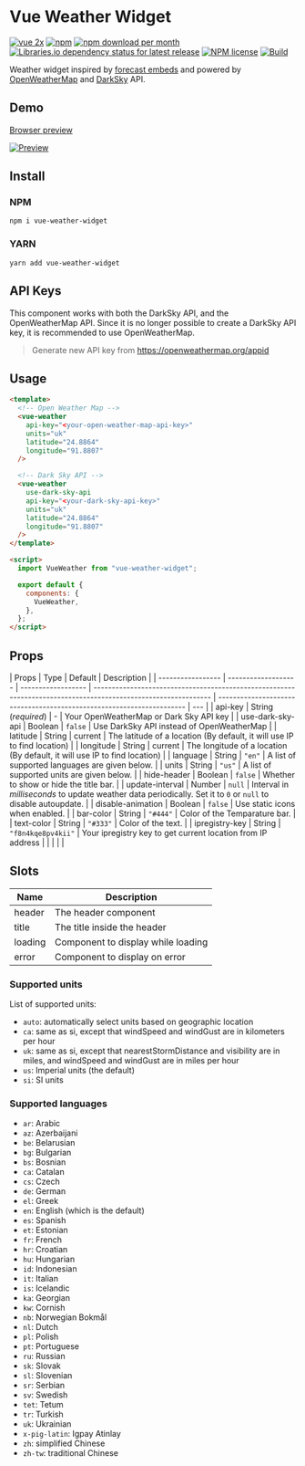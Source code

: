 # Vue Weather Widget

[![vue 2x](https://img.shields.io/badge/vuejs-2.x-brightgreen.svg)](https://vuejs.org/)
[![npm](https://img.shields.io/npm/v/vue-weather-widget)](http://npmjs.com/package/vue-weather-widget)
[![npm download per month](https://img.shields.io/npm/dm/vue-weather-widget)](http://npmjs.com/package/vue-weather-widget)
[![Libraries.io dependency status for latest release](https://img.shields.io/librariesio/release/npm/vue-weather-widget?color=red)](https://raw.githubusercontent.com/dipu-bd/vue-weather-widget/master/package.json)
[![NPM license](https://img.shields.io/npm/l/vue-weather-widget?color=blueviolet)](https://raw.githubusercontent.com/dipu-bd/vue-weather-widget/master/LICENSE)
[![Build](https://github.com/dipu-bd/vue-weather-widget/actions/workflows/publish-gh-pages.yml/badge.svg)](https://github.com/dipu-bd/vue-weather-widget/actions/workflows/publish-gh-pages.yml)

Weather widget inspired by [forecast embeds](https://blog.darksky.net/forecast-embeds/) and powered by [OpenWeatherMap](https://openweathermap.org/) and [DarkSky](https://darksky.net/dev) API.

## Demo

[Browser preview](https://dipu-bd.github.io/vue-weather-widget/)

[![Preview](https://raw.githubusercontent.com/dipu-bd/vue-weather-widget/master/other/preview.gif)](https://dipu-bd.github.io/vue-weather-widget/)

## Install

### NPM

```
npm i vue-weather-widget
```

### YARN

```
yarn add vue-weather-widget
```

## API Keys

This component works with both the DarkSky API, and the OpenWeatherMap API. Since it is no longer
possible to create a DarkSky API key, it is recommended to use OpenWeatherMap.

> Generate new API key from https://openweathermap.org/appid

## Usage

```html
<template>
  <!-- Open Weather Map -->
  <vue-weather
    api-key="<your-open-weather-map-api-key>"
    units="uk"
    latitude="24.8864"
    longitude="91.8807"
  />

  <!-- Dark Sky API -->
  <vue-weather
    use-dark-sky-api
    api-key="<your-dark-sky-api-key>"
    units="uk"
    latitude="24.8864"
    longitude="91.8807"
  />
</template>

<script>
  import VueWeather from "vue-weather-widget";

  export default {
    components: {
      VueWeather,
    },
  };
</script>
```

## Props

| Props             | Type                | Default            | Description                                                                                                    |
| ----------------- | ------------------- | ------------------ | -------------------------------------------------------------------------------------------------------------- | --------------------------------------------------------------------- | --- |
| api-key           | String (_required_) | -                  | Your OpenWeatherMap or Dark Sky API key                                                                        |
| use-dark-sky-api  | Boolean             | `false`            | Use DarkSky API instead of OpenWeatherMap                                                                      |
| latitude          | String              | current            | The latitude of a location (By default, it will use IP to find location)                                       |
| longitude         | String              | current            | The longitude of a location (By default, it will use IP to find location)                                      |
| language          | String              | `"en"`             | A list of supported languages are given below.                                                                 |
| units             | String              | `"us"`             | A list of supported units are given below.                                                                     |
| hide-header       | Boolean             | `false`            | Whether to show or hide the title bar.                                                                         |
| update-interval   | Number              | `null`             | Interval in _milliseconds_ to update weather data periodically. Set it to `0` or `null` to disable autoupdate. |
| disable-animation | Boolean             | `false`            | Use static icons when enabled.                                                                                 |
| bar-color         | String              | `"#444"`           | Color of the Temparature bar.                                                                                  |
| text-color        | String              | `"#333"`           | Color of the text.                                                                                             |
| ipregistry-key    | String              | `"f8n4kqe8pv4kii"` | Your ipregistry key to get current location from IP address                                                    |
| <!--              | address             | String             | current                                                                                                        | An address of a location (By default, it will use IP to find address) | --> |
| <!--              | positionstack-api   | String             | `"7f9c71310f410847fceb9537a83f3882"`                                                                           | You positionstack api key for geocoding. (Required when using https)  | --> |

## Slots

| Name    | Description                        |
| ------- | ---------------------------------- |
| header  | The header component               |
| title   | The title inside the header        |
| loading | Component to display while loading |
| error   | Component to display on error      |

### Supported units

List of supported units:

- `auto`: automatically select units based on geographic location
- `ca`: same as si, except that windSpeed and windGust are in kilometers per hour
- `uk`: same as si, except that nearestStormDistance and visibility are in miles, and windSpeed and windGust are in miles per hour
- `us`: Imperial units (the default)
- `si`: SI units

### Supported languages

- `ar`: Arabic
- `az`: Azerbaijani
- `be`: Belarusian
- `bg`: Bulgarian
- `bs`: Bosnian
- `ca`: Catalan
- `cs`: Czech
- `de`: German
- `el`: Greek
- `en`: English (which is the default)
- `es`: Spanish
- `et`: Estonian
- `fr`: French
- `hr`: Croatian
- `hu`: Hungarian
- `id`: Indonesian
- `it`: Italian
- `is`: Icelandic
- `ka`: Georgian
- `kw`: Cornish
- `nb`: Norwegian Bokmål
- `nl`: Dutch
- `pl`: Polish
- `pt`: Portuguese
- `ru`: Russian
- `sk`: Slovak
- `sl`: Slovenian
- `sr`: Serbian
- `sv`: Swedish
- `tet`: Tetum
- `tr`: Turkish
- `uk`: Ukrainian
- `x-pig-latin`: Igpay Atinlay
- `zh`: simplified Chinese
- `zh-tw`: traditional Chinese
